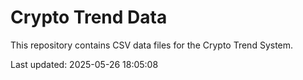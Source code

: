 # Crypto Trend Data

This repository contains CSV data files for the Crypto Trend System.

Last updated: 2025-05-26 18:05:08
